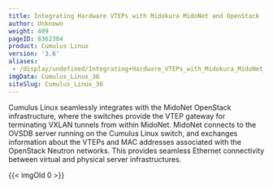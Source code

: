 ```yaml
---
title: Integrating Hardware VTEPs with Midokura MidoNet and OpenStack
author: Unknown
weight: 409
pageID: 8362304
product: Cumulus Linux
version: '3.6'
aliases:
 - /display/undefined/Integrating+Hardware_VTEPs_with_Midokura_MidoNet_and_OpenStack
imgData: Cumulus_Linux_36
siteSlug: Cumulus_Linux_36
---
```

Cumulus Linux seamlessly integrates with the MidoNet OpenStack
infrastructure, where the switches provide the VTEP gateway for
terminating VXLAN tunnels from within MidoNet. MidoNet connects to the
OVSDB server running on the Cumulus Linux switch, and exchanges
information about the VTEPs and MAC addresses associated with the
OpenStack Neutron networks. This provides seamless Ethernet connectivity
between virtual and physical server infrastructures.

{{\< imgOld 0 \>}}
